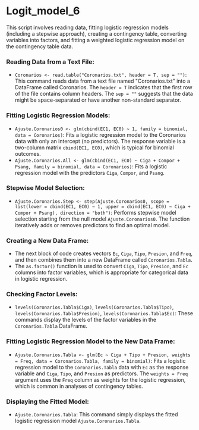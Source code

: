 # Logit_model_6

This script involves reading data, fitting logistic regression models (including a stepwise approach), creating a contingency table, converting variables into factors, and fitting a weighted logistic regression model on the contingency table data.

### Reading Data from a Text File:

- `Coronarios <- read.table("Coronarios.txt", header = T, sep = "")`: This command reads data from a text file named "Coronarios.txt" into a DataFrame called Coronarios. The `header = T` indicates that the first row of the file contains column headers. The `sep = ""` suggests that the data might be space-separated or have another non-standard separator.

### Fitting Logistic Regression Models:

- `Ajuste.Coronarios0 <- glm(cbind(EC1, EC0) ~ 1, family = binomial, data = Coronarios)`: Fits a logistic regression model to the Coronarios data with only an intercept (no predictors). The response variable is a two-column matrix `cbind(EC1, EC0)`, which is typical for binomial outcomes.
- `Ajuste.Coronarios.All <- glm(cbind(EC1, EC0) ~ Ciga + Compor + Psang, family = binomial, data = Coronarios)`: Fits a logistic regression model with the predictors `Ciga`, `Compor`, and `Psang`.

### Stepwise Model Selection:

- `Ajuste.Coronarios.Step <- step(Ajuste.Coronarios0, scope = list(lower = cbind(EC1, EC0) ~ 1, upper = cbind(EC1, EC0) ~ Ciga + Compor + Psang), direction = "both")`: Performs stepwise model selection starting from the null model `Ajuste.Coronarios0`. The function iteratively adds or removes predictors to find an optimal model.

### Creating a New Data Frame:

- The next block of code creates vectors `Ec`, `Ciga`, `Tipo`, `Presion`, and `Freq`, and then combines them into a new DataFrame called `Coronarios.Tabla`.
- The `as.factor()` function is used to convert `Ciga`, `Tipo`, `Presion`, and `Ec` columns into factor variables, which is appropriate for categorical data in logistic regression.

### Checking Factor Levels:

- `levels(Coronarios.Tabla$Ciga)`, `levels(Coronarios.Tabla$Tipo)`, `levels(Coronarios.Tabla$Presion)`, `levels(Coronarios.Tabla$Ec)`: These commands display the levels of the factor variables in the `Coronarios.Tabla` DataFrame.

### Fitting Logistic Regression Model to the New Data Frame:

- `Ajuste.Coronarios.Tabla <- glm(Ec ~ Ciga + Tipo + Presion, weights = Freq, data = Coronarios.Tabla, family = binomial)`: Fits a logistic regression model to the `Coronarios.Tabla` data with `Ec` as the response variable and `Ciga`, `Tipo`, and `Presion` as predictors. The `weights = Freq` argument uses the `Freq` column as weights for the logistic regression, which is common in analyses of contingency tables.

### Displaying the Fitted Model:

- `Ajuste.Coronarios.Tabla`: This command simply displays the fitted logistic regression model `Ajuste.Coronarios.Tabla`.






